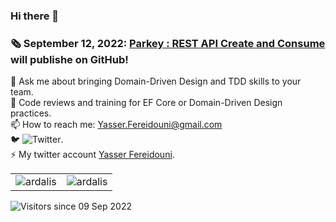 ### Hi there 👋
<!--
**yfereidouni/yfereidouni** is a ✨ _special_ ✨ repository because its `README.md` (this file) appears on your GitHub profile.
-->
### :newspaper_roll: September 12, 2022: [Parkey : REST API Create and Consume](https://github.com/yfereidouni/Parky.git) will publishe on GitHub! 
💬 Ask me about bringing Domain-Driven Design and TDD skills to your team.  
:brain: Code reviews and training for EF Core or Domain-Driven Design practices.  
📫 How to reach me: Yasser.Fereidouni@gmail.com   
🐦 ![Twitter](https://img.shields.io/twitter/follow/fereidouni?style=social).  
⚡ My twitter account [Yasser Fereidouni](https://twitter.com/fereidouni).

<style>
.myTable{
	border:none !important;
}
</style>
<table class="myTable" style="border: none!important;">
	<tr style="border: none !important;">
		<td style="border: none !important;">
			<div style="border: none !important;">
				<img align="center" src="https://github-readme-stats.vercel.app/api?username=yfereidouni&show_icons=true&theme=default" alt="ardalis" />
			<div/>
		</td>
		<td style="border: none !important;">
			<div style="border: none !important;">
				<img align="center" src="https://github-readme-stats.vercel.app/api/top-langs/?username=yfereidouni&layout=compact&hide=html&theme=default" alt="ardalis" />
			<div/>
		</td>
	</tr>
</table>

![Visitors since 09 Sep 2022](https://visitor-badge.glitch.me/badge?page_id=yfereidouni.yfereidouni)

